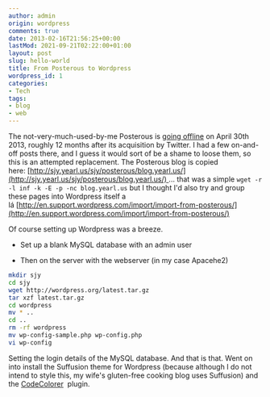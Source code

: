 ```yaml
---
author: admin
origin: wordpress
comments: true
date: 2013-02-16T21:56:25+00:00
lastMod: 2021-09-21T02:22:00+01:00
layout: post
slug: hello-world
title: From Posterous to Wordpress
wordpress_id: 1
categories:
- Tech
tags:
- blog
- web
---
```


The not-very-much-used-by-me Posterous is [going offline](http://blog.posterous.com/thanks-from-posterous) on April 30th 2013, roughly 12 months after its acquisition by Twitter. I had a few on-and-off posts there, and I guess it would sort of be a shame to loose them, so this is an attempted replacement. The Posterous blog is copied here: [http://sjy.yearl.us/sjy/posterous/blog.yearl.us/](http://sjy.yearl.us/sjy/posterous/blog.yearl.us/) ... that was a simple `wget -r -l inf -k -E -p -nc blog.yearl.us`  but I thought I'd also try and group these pages into Wordpress itself a lá [http://en.support.wordpress.com/import/import-from-posterous/](http://en.support.wordpress.com/import/import-from-posterous/)

Of course setting up Wordpress was a breeze.

- Set up a blank MySQL database with an admin user

- Then on the server with the webserver (in my case Apacehe2)

```bash
mkdir sjy
cd sjy
wget http://wordpress.org/latest.tar.gz
tar xzf latest.tar.gz
cd wordpress
mv * ..
cd ..
rm -rf wordpress
mv wp-config-sample.php wp-config.php
vi wp-config
```

Setting the login details of the MySQL database. And that is that. Went on into install the Suffusion theme for Wordpress (because although I do not intend to style this, my wife's gluten-free cooking blog uses Suffusion) and the [CodeColorer](http://kpumuk.info/projects/wordpress-plugins/codecolorer/)  plugin.
